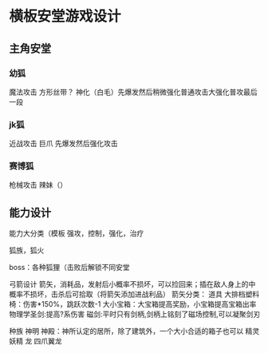 # 横板安堂游戏设计

## 主角安堂

### 幼狐

魔法攻击 方形丝带？
神化（白毛）先爆发然后稍微强化普通攻击大强化普攻最后一段

### jk狐

近战攻击
巨爪 先爆发然后强化攻击

### 赛博狐

枪械攻击
辣妹（）

## 能力设计

能力大分类（模板
强攻，控制，强化，治疗

狐族，狐火

boss：各种狐狸（击败后解锁不同安堂

弓箭设计
箭矢，消耗品，发射后小概率不损坏，可以捡回来；插在敌人身上的中概率不损坏，击杀后可拾取（将箭矢添加进战利品）
箭矢分类：
道具
大排档塑料椅：伤害*150%，跳跃次数-1
大小宝箱：大宝箱提高奖励，小宝箱提高宝箱出率
物理学圣剑:提高?系伤害
磁剑:平时只有剑柄,剑柄上铭刻了磁场控制,可以凝聚剑刃

种族
神明
神殿：神所认定的居所，除了建筑外，一个大小合适的箱子也可以
精灵
妖精
龙
四爪翼龙
